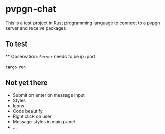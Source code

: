# pvpgn-chat

This is a test project in Rust programming language to connect to a pvpgn server and receive packages.

## To test

** Observation: `Server` needs to be ip+port

#### `cargo run`

## Not yet there
* Submit on enter on message input
* Styles
* Icons
* Code beautify
* Right click on user
* Message styles in main panel
* ...

